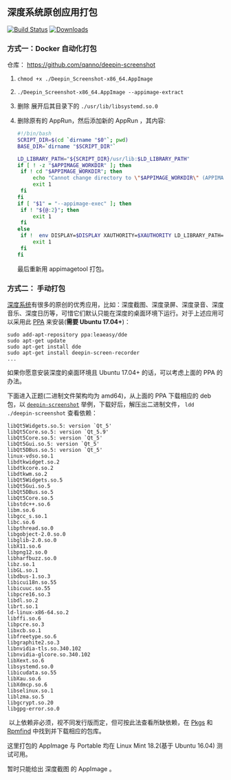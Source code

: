 ## 深度系统原创应用打包



[![Build Status](https://travis-ci.org/qanno/deepin-screenshot.svg?branch=master)](https://travis-ci.org/qanno/deepin-screenshot)
[![Downloads](https://img.shields.io/github/downloads/ZetaoYang/deepin-app-package/latest/total.svg)](https://github.com/ZetaoYang/deepin-app-package)


### 方式一：Docker 自动化打包

仓库： https://github.com/qanno/deepin-screenshot

1. `chmod +x ./Deepin_Screenshot-x86_64.AppImage `

2. `./Deepin_Screenshot-x86_64.AppImage --appimage-extract`  

3. 删除 展开后其目录下的 `./usr/lib/libsystemd.so.0`

4. 删除原有的 AppRun，然后添加新的 AppRun ，其内容:

   ```bash
   #!/bin/bash
   SCRIPT_DIR=$(cd `dirname "$0"`; pwd)
   BASE_DIR=`dirname "$SCRIPT_DIR"`

   LD_LIBRARY_PATH="${SCRIPT_DIR}/usr/lib:$LD_LIBRARY_PATH"
   if [ ! -z "$APPIMAGE_WORKDIR" ]; then
   	if ! cd "$APPIMAGE_WORKDIR"; then
   		echo "Cannot change directory to \"$APPIMAGE_WORKDIR\" (APPIMAGE_WORKDIR)"
   		exit 1
   	fi
   fi
   if [ "$1" = "--appimage-exec" ]; then
   	if ! "${@:2}"; then
   		exit 1
   	fi
   else
   	if !  env DISPLAY=$DISPLAY XAUTHORITY=$XAUTHORITY LD_LIBRARY_PATH=$LD_LIBRARY_PATH "$SCRIPT_DIR/usr/bin/deepin-screenshot" "--icon"; then
   		exit 1
   	fi
   fi
   ```

   最后重新用 appimagetool 打包。

### 方式二： 手动打包

[深度系统](https://www.deepin.org)有很多的原创的优秀应用，比如：深度截图、深度录屏、深度录音、深度音乐、深度日历等，可惜它们默认只能在深度的桌面环境下运行。对于上述应用可以采用此 [PPA](https://launchpad.net/~leaeasy/+archive/ubuntu/dde) 来安装(**需要 Ubuntu 17.04+**)：

```
sudo add-apt-repository ppa:leaeasy/dde
sudo apt-get update
sudo apt-get install dde
sudo apt-get install deepin-screen-recorder
...
```

如果你愿意安装深度的桌面环境且 Ubuntu 17.04+ 的话，可以考虑上面的 PPA 的办法。

下面进入正题(二进制文件架构均为 amd64)，从上面的 PPA 下载相应的 deb 包，以 [`deepin-screenshot`](https://launchpad.net/~leaeasy/+archive/ubuntu/dde/+files/deepin-screenshot_4.0.10-2+ubuntu17.10_amd64.deb) 举例，下载好后，解压出二进制文件，   `ldd ./deepin-screenshot` 查看依赖：

```
libQt5Widgets.so.5: version `Qt_5' 
libQt5Core.so.5: version `Qt_5.9' 
libQt5Core.so.5: version `Qt_5' 
libQt5Gui.so.5: version `Qt_5' 
libQt5DBus.so.5: version `Qt_5' 
linux-vdso.so.1 
libdtkwidget.so.2
libdtkcore.so.2 
libdtkwm.so.2 
libQt5Widgets.so.5 
libQt5Gui.so.5 
libQt5DBus.so.5 
libQt5Core.so.5 
libstdc++.so.6 
libm.so.6
libgcc_s.so.1 
libc.so.6 
libpthread.so.0
libgobject-2.0.so.0 
libglib-2.0.so.0 
libX11.so.6 
libpng12.so.0 
libharfbuzz.so.0 
libz.so.1 
libGL.so.1 
libdbus-1.so.3 
libicui18n.so.55 
libicuuc.so.55 
libpcre16.so.3
libdl.so.2
librt.so.1 
ld-linux-x86-64.so.2
libffi.so.6 
libpcre.so.3 
libxcb.so.1 
libfreetype.so.6 
libgraphite2.so.3 
libnvidia-tls.so.340.102 
libnvidia-glcore.so.340.102 
libXext.so.6 
libsystemd.so.0 
libicudata.so.55 
libXau.so.6 
libXdmcp.so.6 
libselinux.so.1 
liblzma.so.5 
libgcrypt.so.20 
libgpg-error.so.0 
```

​    以上依赖非必须，视不同发行版而定，但可按此法查看所缺依赖，在 [Pkgs](https://pkgs.org) 和 [Rpmfind](https://www.rpmfind.net) 中找到并下载相应的包库。

这里打包的 AppImage 与 Portable 均在 Linux Mint 18.2(基于 Ubuntu 16.04) 测试可用。



暂时只能给出 深度截图 的 AppImage 。
